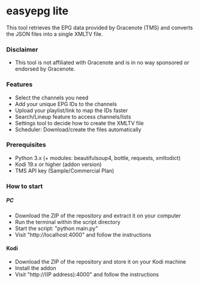 # easyepg lite

This tool retrieves the EPG data provided by Gracenote (TMS) and converts the JSON files into a single XMLTV file.

### Disclaimer

* This tool is not affiliated with Gracenote and is in no way sponsored or endorsed by Gracenote.

### Features

* Select the channels you need
* Add your unique EPG IDs to the channels
* Upload your playlist/link to map the IDs faster
* Search/Lineup feature to access channels/lists
* Settings tool to decide how to create the XMLTV file
* Scheduler: Download/create the files automatically

### Prerequisites

* Python 3.x (+ modules: beautifulsoup4, bottle, requests, xmltodict)
* Kodi 19.x or higher (addon version)
* TMS API key (Sample/Commercial Plan)

### How to start

##### PC

* Download the ZIP of the repository and extract it on your computer
* Run the terminal within the script directory
* Start the script: "python main.py"
* Visit "http://localhost:4000" and follow the instructions

#### Kodi

* Download the ZIP of the repository and store it on your Kodi machine
* Install the addon
* Visit "http://(IP address):4000" and follow the instructions

